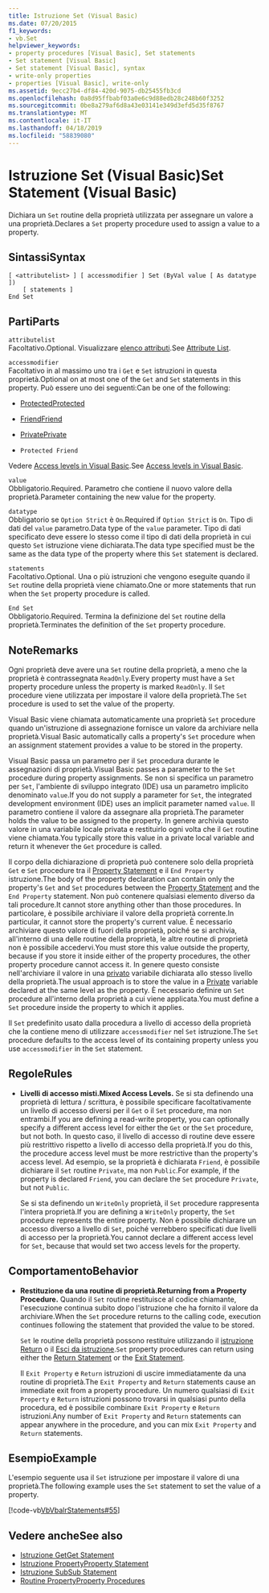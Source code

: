 ```yaml
---
title: Istruzione Set (Visual Basic)
ms.date: 07/20/2015
f1_keywords:
- vb.Set
helpviewer_keywords:
- property procedures [Visual Basic], Set statements
- Set statement [Visual Basic]
- Set statement [Visual Basic], syntax
- write-only properties
- properties [Visual Basic], write-only
ms.assetid: 9ecc27b4-df84-420d-9075-db25455fb3cd
ms.openlocfilehash: 0a8d95ffbabf03a0e6c9d88edb28c248b60f3252
ms.sourcegitcommit: 0be8a279af6d8a43e03141e349d3efd5d35f8767
ms.translationtype: MT
ms.contentlocale: it-IT
ms.lasthandoff: 04/18/2019
ms.locfileid: "58839080"
---
```

# <a name="set-statement-visual-basic"></a><span data-ttu-id="33a74-102">Istruzione Set (Visual Basic)</span><span class="sxs-lookup"><span data-stu-id="33a74-102">Set Statement (Visual Basic)</span></span>
<span data-ttu-id="33a74-103">Dichiara un `Set` routine della proprietà utilizzata per assegnare un valore a una proprietà.</span><span class="sxs-lookup"><span data-stu-id="33a74-103">Declares a `Set` property procedure used to assign a value to a property.</span></span>  
  
## <a name="syntax"></a><span data-ttu-id="33a74-104">Sintassi</span><span class="sxs-lookup"><span data-stu-id="33a74-104">Syntax</span></span>  
  
```  
[ <attributelist> ] [ accessmodifier ] Set (ByVal value [ As datatype ])  
    [ statements ]  
End Set  
```  
  
## <a name="parts"></a><span data-ttu-id="33a74-105">Parti</span><span class="sxs-lookup"><span data-stu-id="33a74-105">Parts</span></span>  
 `attributelist`  
 <span data-ttu-id="33a74-106">Facoltativo.</span><span class="sxs-lookup"><span data-stu-id="33a74-106">Optional.</span></span> <span data-ttu-id="33a74-107">Visualizzare [elenco attributi](../../../visual-basic/language-reference/statements/attribute-list.md).</span><span class="sxs-lookup"><span data-stu-id="33a74-107">See [Attribute List](../../../visual-basic/language-reference/statements/attribute-list.md).</span></span>  
  
 `accessmodifier`  
 <span data-ttu-id="33a74-108">Facoltativo in al massimo uno tra i `Get` e `Set` istruzioni in questa proprietà.</span><span class="sxs-lookup"><span data-stu-id="33a74-108">Optional on at most one of the `Get` and `Set` statements in this property.</span></span> <span data-ttu-id="33a74-109">Può essere uno dei seguenti:</span><span class="sxs-lookup"><span data-stu-id="33a74-109">Can be one of the following:</span></span>  
  
-   [<span data-ttu-id="33a74-110">Protected</span><span class="sxs-lookup"><span data-stu-id="33a74-110">Protected</span></span>](../../../visual-basic/language-reference/modifiers/protected.md)  
  
-   [<span data-ttu-id="33a74-111">Friend</span><span class="sxs-lookup"><span data-stu-id="33a74-111">Friend</span></span>](../../../visual-basic/language-reference/modifiers/friend.md)  
  
-   [<span data-ttu-id="33a74-112">Private</span><span class="sxs-lookup"><span data-stu-id="33a74-112">Private</span></span>](../../../visual-basic/language-reference/modifiers/private.md)  
  
-   `Protected Friend`  
  
 <span data-ttu-id="33a74-113">Vedere [Access levels in Visual Basic](../../../visual-basic/programming-guide/language-features/declared-elements/access-levels.md).</span><span class="sxs-lookup"><span data-stu-id="33a74-113">See [Access levels in Visual Basic](../../../visual-basic/programming-guide/language-features/declared-elements/access-levels.md).</span></span>  
  
 `value`  
 <span data-ttu-id="33a74-114">Obbligatorio.</span><span class="sxs-lookup"><span data-stu-id="33a74-114">Required.</span></span> <span data-ttu-id="33a74-115">Parametro che contiene il nuovo valore della proprietà.</span><span class="sxs-lookup"><span data-stu-id="33a74-115">Parameter containing the new value for the property.</span></span>  
  
 `datatype`  
 <span data-ttu-id="33a74-116">Obbligatorio se `Option Strict` è `On`.</span><span class="sxs-lookup"><span data-stu-id="33a74-116">Required if `Option Strict` is `On`.</span></span> <span data-ttu-id="33a74-117">Tipo di dati del `value` parametro.</span><span class="sxs-lookup"><span data-stu-id="33a74-117">Data type of the `value` parameter.</span></span> <span data-ttu-id="33a74-118">Tipo di dati specificato deve essere lo stesso come il tipo di dati della proprietà in cui questo `Set` istruzione viene dichiarata.</span><span class="sxs-lookup"><span data-stu-id="33a74-118">The data type specified must be the same as the data type of the property where this `Set` statement is declared.</span></span>  
  
 `statements`  
 <span data-ttu-id="33a74-119">Facoltativo.</span><span class="sxs-lookup"><span data-stu-id="33a74-119">Optional.</span></span> <span data-ttu-id="33a74-120">Una o più istruzioni che vengono eseguite quando il `Set` routine della proprietà viene chiamato.</span><span class="sxs-lookup"><span data-stu-id="33a74-120">One or more statements that run when the `Set` property procedure is called.</span></span>  
  
 `End Set`  
 <span data-ttu-id="33a74-121">Obbligatorio.</span><span class="sxs-lookup"><span data-stu-id="33a74-121">Required.</span></span> <span data-ttu-id="33a74-122">Termina la definizione del `Set` routine della proprietà.</span><span class="sxs-lookup"><span data-stu-id="33a74-122">Terminates the definition of the `Set` property procedure.</span></span>  
  
## <a name="remarks"></a><span data-ttu-id="33a74-123">Note</span><span class="sxs-lookup"><span data-stu-id="33a74-123">Remarks</span></span>  
 <span data-ttu-id="33a74-124">Ogni proprietà deve avere una `Set` routine della proprietà, a meno che la proprietà è contrassegnata `ReadOnly`.</span><span class="sxs-lookup"><span data-stu-id="33a74-124">Every property must have a `Set` property procedure unless the property is marked `ReadOnly`.</span></span> <span data-ttu-id="33a74-125">Il `Set` procedure viene utilizzata per impostare il valore della proprietà.</span><span class="sxs-lookup"><span data-stu-id="33a74-125">The `Set` procedure is used to set the value of the property.</span></span>  
  
 <span data-ttu-id="33a74-126">Visual Basic viene chiamata automaticamente una proprietà `Set` procedure quando un'istruzione di assegnazione fornisce un valore da archiviare nella proprietà.</span><span class="sxs-lookup"><span data-stu-id="33a74-126">Visual Basic automatically calls a property's `Set` procedure when an assignment statement provides a value to be stored in the property.</span></span>  
  
 <span data-ttu-id="33a74-127">Visual Basic passa un parametro per il `Set` procedura durante le assegnazioni di proprietà.</span><span class="sxs-lookup"><span data-stu-id="33a74-127">Visual Basic passes a parameter to the `Set` procedure during property assignments.</span></span> <span data-ttu-id="33a74-128">Se non si specifica un parametro per `Set`, l'ambiente di sviluppo integrato (IDE) usa un parametro implicito denominato `value`.</span><span class="sxs-lookup"><span data-stu-id="33a74-128">If you do not supply a parameter for `Set`, the integrated development environment (IDE) uses an implicit parameter named `value`.</span></span> <span data-ttu-id="33a74-129">Il parametro contiene il valore da assegnare alla proprietà.</span><span class="sxs-lookup"><span data-stu-id="33a74-129">The parameter holds the value to be assigned to the property.</span></span> <span data-ttu-id="33a74-130">In genere archivia questo valore in una variabile locale privata e restituirlo ogni volta che il `Get` routine viene chiamata.</span><span class="sxs-lookup"><span data-stu-id="33a74-130">You typically store this value in a private local variable and return it whenever the `Get` procedure is called.</span></span>  
  
 <span data-ttu-id="33a74-131">Il corpo della dichiarazione di proprietà può contenere solo della proprietà `Get` e `Set` procedure tra il [Property Statement](../../../visual-basic/language-reference/statements/property-statement.md) e il `End Property` istruzione.</span><span class="sxs-lookup"><span data-stu-id="33a74-131">The body of the property declaration can contain only the property's `Get` and `Set` procedures between the [Property Statement](../../../visual-basic/language-reference/statements/property-statement.md) and the `End Property` statement.</span></span> <span data-ttu-id="33a74-132">Non può contenere qualsiasi elemento diverso da tali procedure.</span><span class="sxs-lookup"><span data-stu-id="33a74-132">It cannot store anything other than those procedures.</span></span> <span data-ttu-id="33a74-133">In particolare, è possibile archiviare il valore della proprietà corrente.</span><span class="sxs-lookup"><span data-stu-id="33a74-133">In particular, it cannot store the property's current value.</span></span> <span data-ttu-id="33a74-134">È necessario archiviare questo valore di fuori della proprietà, poiché se si archivia, all'interno di una delle routine della proprietà, le altre routine di proprietà non è possibile accedervi.</span><span class="sxs-lookup"><span data-stu-id="33a74-134">You must store this value outside the property, because if you store it inside either of the property procedures, the other property procedure cannot access it.</span></span> <span data-ttu-id="33a74-135">In genere questo consiste nell'archiviare il valore in una [privato](../../../visual-basic/language-reference/modifiers/private.md) variabile dichiarata allo stesso livello della proprietà.</span><span class="sxs-lookup"><span data-stu-id="33a74-135">The usual approach is to store the value in a [Private](../../../visual-basic/language-reference/modifiers/private.md) variable declared at the same level as the property.</span></span> <span data-ttu-id="33a74-136">È necessario definire un `Set` procedure all'interno della proprietà a cui viene applicata.</span><span class="sxs-lookup"><span data-stu-id="33a74-136">You must define a `Set` procedure inside the property to which it applies.</span></span>  
  
 <span data-ttu-id="33a74-137">Il `Set` predefinito usato dalla procedura a livello di accesso della proprietà che la contiene meno di utilizzare `accessmodifier` nel `Set` istruzione.</span><span class="sxs-lookup"><span data-stu-id="33a74-137">The `Set` procedure defaults to the access level of its containing property unless you use `accessmodifier` in the `Set` statement.</span></span>  
  
## <a name="rules"></a><span data-ttu-id="33a74-138">Regole</span><span class="sxs-lookup"><span data-stu-id="33a74-138">Rules</span></span>  
  
-   <span data-ttu-id="33a74-139">**Livelli di accesso misti.**</span><span class="sxs-lookup"><span data-stu-id="33a74-139">**Mixed Access Levels.**</span></span> <span data-ttu-id="33a74-140">Se si sta definendo una proprietà di lettura / scrittura, è possibile specificare facoltativamente un livello di accesso diversi per il `Get` o il `Set` procedure, ma non entrambi.</span><span class="sxs-lookup"><span data-stu-id="33a74-140">If you are defining a read-write property, you can optionally specify a different access level for either the `Get` or the `Set` procedure, but not both.</span></span> <span data-ttu-id="33a74-141">In questo caso, il livello di accesso di routine deve essere più restrittivo rispetto a livello di accesso della proprietà.</span><span class="sxs-lookup"><span data-stu-id="33a74-141">If you do this, the procedure access level must be more restrictive than the property's access level.</span></span> <span data-ttu-id="33a74-142">Ad esempio, se la proprietà è dichiarata `Friend`, è possibile dichiarare il `Set` routine `Private`, ma non `Public`.</span><span class="sxs-lookup"><span data-stu-id="33a74-142">For example, if the property is declared `Friend`, you can declare the `Set` procedure `Private`, but not `Public`.</span></span>  
  
     <span data-ttu-id="33a74-143">Se si sta definendo un `WriteOnly` proprietà, il `Set` procedure rappresenta l'intera proprietà.</span><span class="sxs-lookup"><span data-stu-id="33a74-143">If you are defining a `WriteOnly` property, the `Set` procedure represents the entire property.</span></span> <span data-ttu-id="33a74-144">Non è possibile dichiarare un accesso diverso a livello di `Set`, poiché verrebbero specificati due livelli di accesso per la proprietà.</span><span class="sxs-lookup"><span data-stu-id="33a74-144">You cannot declare a different access level for `Set`, because that would set two access levels for the property.</span></span>  
  
## <a name="behavior"></a><span data-ttu-id="33a74-145">Comportamento</span><span class="sxs-lookup"><span data-stu-id="33a74-145">Behavior</span></span>  
  
-   <span data-ttu-id="33a74-146">**Restituzione da una routine di proprietà.**</span><span class="sxs-lookup"><span data-stu-id="33a74-146">**Returning from a Property Procedure.**</span></span> <span data-ttu-id="33a74-147">Quando il `Set` routine restituisce al codice chiamante, l'esecuzione continua subito dopo l'istruzione che ha fornito il valore da archiviare.</span><span class="sxs-lookup"><span data-stu-id="33a74-147">When the `Set` procedure returns to the calling code, execution continues following the statement that provided the value to be stored.</span></span>  
  
     <span data-ttu-id="33a74-148">`Set` le routine della proprietà possono restituire utilizzando il [istruzione Return](../../../visual-basic/language-reference/statements/return-statement.md) o il [Esci da istruzione](../../../visual-basic/language-reference/statements/exit-statement.md).</span><span class="sxs-lookup"><span data-stu-id="33a74-148">`Set` property procedures can return using either the [Return Statement](../../../visual-basic/language-reference/statements/return-statement.md) or the [Exit Statement](../../../visual-basic/language-reference/statements/exit-statement.md).</span></span>  
  
     <span data-ttu-id="33a74-149">Il `Exit Property` e `Return` istruzioni di uscire immediatamente da una routine di proprietà.</span><span class="sxs-lookup"><span data-stu-id="33a74-149">The `Exit Property` and `Return` statements cause an immediate exit from a property procedure.</span></span> <span data-ttu-id="33a74-150">Un numero qualsiasi di `Exit Property` e `Return` istruzioni possono trovarsi in qualsiasi punto della procedura, ed è possibile combinare `Exit Property` e `Return` istruzioni.</span><span class="sxs-lookup"><span data-stu-id="33a74-150">Any number of `Exit Property` and `Return` statements can appear anywhere in the procedure, and you can mix `Exit Property` and `Return` statements.</span></span>  
  
## <a name="example"></a><span data-ttu-id="33a74-151">Esempio</span><span class="sxs-lookup"><span data-stu-id="33a74-151">Example</span></span>  
 <span data-ttu-id="33a74-152">L'esempio seguente usa il `Set` istruzione per impostare il valore di una proprietà.</span><span class="sxs-lookup"><span data-stu-id="33a74-152">The following example uses the `Set` statement to set the value of a property.</span></span>  
  
 [!code-vb[VbVbalrStatements#55](~/samples/snippets/visualbasic/VS_Snippets_VBCSharp/VbVbalrStatements/VB/Class1.vb#55)]  
  
## <a name="see-also"></a><span data-ttu-id="33a74-153">Vedere anche</span><span class="sxs-lookup"><span data-stu-id="33a74-153">See also</span></span>

- [<span data-ttu-id="33a74-154">Istruzione Get</span><span class="sxs-lookup"><span data-stu-id="33a74-154">Get Statement</span></span>](../../../visual-basic/language-reference/statements/get-statement.md)
- [<span data-ttu-id="33a74-155">Istruzione Property</span><span class="sxs-lookup"><span data-stu-id="33a74-155">Property Statement</span></span>](../../../visual-basic/language-reference/statements/property-statement.md)
- [<span data-ttu-id="33a74-156">Istruzione Sub</span><span class="sxs-lookup"><span data-stu-id="33a74-156">Sub Statement</span></span>](../../../visual-basic/language-reference/statements/sub-statement.md)
- [<span data-ttu-id="33a74-157">Routine Property</span><span class="sxs-lookup"><span data-stu-id="33a74-157">Property Procedures</span></span>](../../../visual-basic/programming-guide/language-features/procedures/property-procedures.md)
